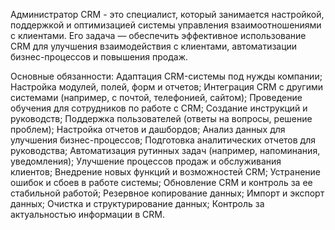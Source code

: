 Администратор CRM - это специалист, который занимается настройкой, поддержкой и оптимизацией системы управления взаимоотношениями с клиентами. Его задача — обеспечить эффективное использование CRM для улучшения взаимодействия с клиентами, автоматизации бизнес-процессов и повышения продаж.

Основные обязанности:
Адаптация CRM-системы под нужды компании;
Настройка модулей, полей, форм и отчетов;
Интеграция CRM с другими системами (например, с почтой, телефонией, сайтом);
Проведение обучения для сотрудников по работе с CRM;
Создание инструкций и руководств;
Поддержка пользователей (ответы на вопросы, решение проблем);
Настройка отчетов и дашбордов;
Анализ данных для улучшения бизнес-процессов;
Подготовка аналитических отчетов для руководства;
Автоматизация рутинных задач (например, напоминания, уведомления);
Улучшение процессов продаж и обслуживания клиентов;
Внедрение новых функций и возможностей CRM;
Устранение ошибок и сбоев в работе системы;
Обновление CRM и контроль за ее стабильной работой;
Резервное копирование данных;
Импорт и экспорт данных;
Очистка и структурирование данных;
Контроль за актуальностью информации в CRM.
